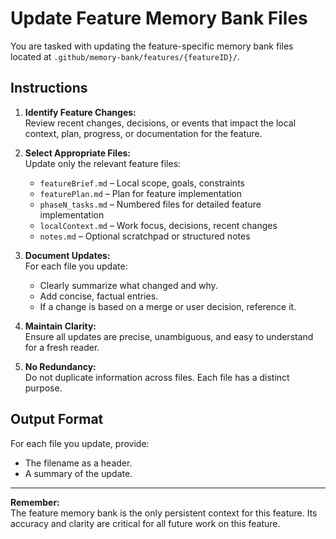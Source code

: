 # Update Feature Memory Bank Files

You are tasked with updating the feature-specific memory bank files located at `.github/memory-bank/features/{featureID}/`.

## Instructions

1. **Identify Feature Changes:**  
   Review recent changes, decisions, or events that impact the local context, plan, progress, or documentation for the feature.

2. **Select Appropriate Files:**  
   Update only the relevant feature files:
   - `featureBrief.md` – Local scope, goals, constraints
   - `featurePlan.md` – Plan for feature implementation
   - `phaseN_tasks.md` – Numbered files for detailed feature implementation
   - `localContext.md` – Work focus, decisions, recent changes
   - `notes.md` – Optional scratchpad or structured notes

3. **Document Updates:**  
   For each file you update:
   - Clearly summarize what changed and why.
   - Add concise, factual entries.  
   - If a change is based on a merge or user decision, reference it.

4. **Maintain Clarity:**  
   Ensure all updates are precise, unambiguous, and easy to understand for a fresh reader.

5. **No Redundancy:**  
   Do not duplicate information across files. Each file has a distinct purpose.

## Output Format

For each file you update, provide:
- The filename as a header.
- A summary of the update.

---

**Remember:**  
The feature memory bank is the only persistent context for this feature. Its accuracy and clarity are critical for all future work on this feature.
